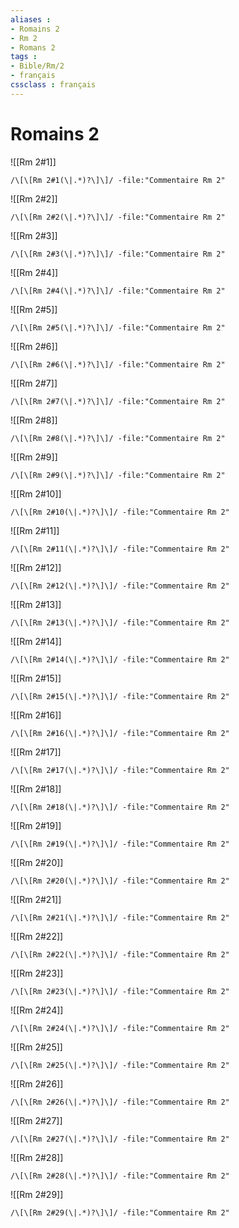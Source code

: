 ```yaml
---
aliases : 
- Romains 2
- Rm 2
- Romans 2
tags : 
- Bible/Rm/2
- français
cssclass : français
---
```


# Romains 2

![[Rm 2#1]]

```query
/\[\[Rm 2#1(\|.*)?\]\]/ -file:"Commentaire Rm 2"
```

![[Rm 2#2]]

```query
/\[\[Rm 2#2(\|.*)?\]\]/ -file:"Commentaire Rm 2"
```

![[Rm 2#3]]

```query
/\[\[Rm 2#3(\|.*)?\]\]/ -file:"Commentaire Rm 2"
```

![[Rm 2#4]]

```query
/\[\[Rm 2#4(\|.*)?\]\]/ -file:"Commentaire Rm 2"
```

![[Rm 2#5]]

```query
/\[\[Rm 2#5(\|.*)?\]\]/ -file:"Commentaire Rm 2"
```

![[Rm 2#6]]

```query
/\[\[Rm 2#6(\|.*)?\]\]/ -file:"Commentaire Rm 2"
```

![[Rm 2#7]]

```query
/\[\[Rm 2#7(\|.*)?\]\]/ -file:"Commentaire Rm 2"
```

![[Rm 2#8]]

```query
/\[\[Rm 2#8(\|.*)?\]\]/ -file:"Commentaire Rm 2"
```

![[Rm 2#9]]

```query
/\[\[Rm 2#9(\|.*)?\]\]/ -file:"Commentaire Rm 2"
```

![[Rm 2#10]]

```query
/\[\[Rm 2#10(\|.*)?\]\]/ -file:"Commentaire Rm 2"
```

![[Rm 2#11]]

```query
/\[\[Rm 2#11(\|.*)?\]\]/ -file:"Commentaire Rm 2"
```

![[Rm 2#12]]

```query
/\[\[Rm 2#12(\|.*)?\]\]/ -file:"Commentaire Rm 2"
```

![[Rm 2#13]]

```query
/\[\[Rm 2#13(\|.*)?\]\]/ -file:"Commentaire Rm 2"
```

![[Rm 2#14]]

```query
/\[\[Rm 2#14(\|.*)?\]\]/ -file:"Commentaire Rm 2"
```

![[Rm 2#15]]

```query
/\[\[Rm 2#15(\|.*)?\]\]/ -file:"Commentaire Rm 2"
```

![[Rm 2#16]]

```query
/\[\[Rm 2#16(\|.*)?\]\]/ -file:"Commentaire Rm 2"
```

![[Rm 2#17]]

```query
/\[\[Rm 2#17(\|.*)?\]\]/ -file:"Commentaire Rm 2"
```

![[Rm 2#18]]

```query
/\[\[Rm 2#18(\|.*)?\]\]/ -file:"Commentaire Rm 2"
```

![[Rm 2#19]]

```query
/\[\[Rm 2#19(\|.*)?\]\]/ -file:"Commentaire Rm 2"
```

![[Rm 2#20]]

```query
/\[\[Rm 2#20(\|.*)?\]\]/ -file:"Commentaire Rm 2"
```

![[Rm 2#21]]

```query
/\[\[Rm 2#21(\|.*)?\]\]/ -file:"Commentaire Rm 2"
```

![[Rm 2#22]]

```query
/\[\[Rm 2#22(\|.*)?\]\]/ -file:"Commentaire Rm 2"
```

![[Rm 2#23]]

```query
/\[\[Rm 2#23(\|.*)?\]\]/ -file:"Commentaire Rm 2"
```

![[Rm 2#24]]

```query
/\[\[Rm 2#24(\|.*)?\]\]/ -file:"Commentaire Rm 2"
```

![[Rm 2#25]]

```query
/\[\[Rm 2#25(\|.*)?\]\]/ -file:"Commentaire Rm 2"
```

![[Rm 2#26]]

```query
/\[\[Rm 2#26(\|.*)?\]\]/ -file:"Commentaire Rm 2"
```

![[Rm 2#27]]

```query
/\[\[Rm 2#27(\|.*)?\]\]/ -file:"Commentaire Rm 2"
```

![[Rm 2#28]]

```query
/\[\[Rm 2#28(\|.*)?\]\]/ -file:"Commentaire Rm 2"
```

![[Rm 2#29]]

```query
/\[\[Rm 2#29(\|.*)?\]\]/ -file:"Commentaire Rm 2"
```

